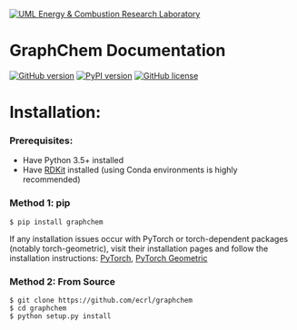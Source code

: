 [![UML Energy & Combustion Research Laboratory](http://faculty.uml.edu/Hunter_Mack/uploads/9/7/1/3/97138798/1481826668_2.png)](http://faculty.uml.edu/Hunter_Mack/)

# GraphChem Documentation

[![GitHub version](https://badge.fury.io/gh/ecrl%2FGraphChem.svg)](https://badge.fury.io/gh/ecrl%2FGraphChem)
[![PyPI version](https://badge.fury.io/py/graphchem.svg)](https://badge.fury.io/py/graphchem)
[![GitHub license](https://img.shields.io/badge/license-MIT-blue.svg)](https://raw.githubusercontent.com/ecrl/GraphChem/master/LICENSE.txt)

# Installation:

### Prerequisites:
- Have Python 3.5+ installed
- Have [RDKit](https://www.rdkit.org/docs/Install.html) installed (using Conda environments is highly recommended)

### Method 1: pip
```
$ pip install graphchem
```

If any installation issues occur with PyTorch or torch-dependent packages (notably torch-geometric), visit their installation pages and follow the installation instructions: [PyTorch](https://pytorch.org/get-started/locally/), [PyTorch Geometric](https://pytorch-geometric.readthedocs.io/en/latest/notes/installation.html)

### Method 2: From Source
```
$ git clone https://github.com/ecrl/graphchem
$ cd graphchem
$ python setup.py install
```
